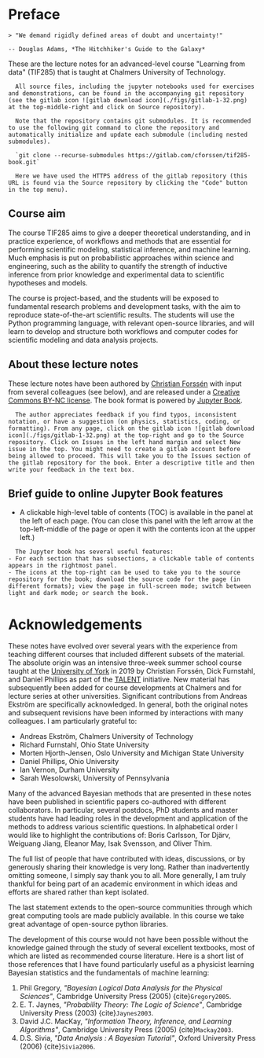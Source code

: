 # Preface

```{epigraph}
> "We demand rigidly defined areas of doubt and uncertainty!"

-- Douglas Adams, *The Hitchhiker's Guide to the Galaxy*
```

These are the lecture notes for an advanced-level course "Learning from data" (TIF285) that is taught at Chalmers University of Technology. 

```{admonition} Accompanying git repository
  All source files, including the jupyter notebooks used for exercises and demonstrations, can be found in the accompanying git repository (see the gitlab icon ![gitlab download icon](./figs/gitlab-1-32.png) at the top-middle-right and click on Source repository). 
  
  Note that the repository contains git submodules. It is recommended to use the following git command to clone the repository and automatically initialize and update each submodule (including nested submodules).
  
  `git clone --recurse-submodules https://gitlab.com/cforssen/tif285-book.git`
  
  Here we have used the HTTPS address of the gitlab repository (this URL is found via the Source repository by clicking the "Code" button in the top menu).
  ```

## Course aim

The course TIF285 aims to give a deeper theoretical understanding, and in practice experience, of workflows and methods that are essential for performing scientific modeling, statistical inference, and machine learning. Much emphasis is put on probabilistic approaches within science and engineering, such as the ability to quantify the strength of inductive inference from prior knowledge and experimental data to scientific hypotheses and models.
 
The course is project-based, and the students will be exposed to fundamental research problems and development tasks, with the aim to reproduce state-of-the-art scientific results. The students will use the Python programming language, with relevant open-source libraries, and will learn to develop and structure both workflows and computer codes for scientific modeling and data analysis projects.  

<!-- !split -->
## About these lecture notes

These lecture notes have been authored by [Christian Forssén](https://www.chalmers.se/en/persons/f2bcf/) with input from several colleagues (see below), and are released under a [Creative Commons BY-NC license](https://creativecommons.org/licenses/by-nc/4.0/). The book format is powered by [Jupyter Book](https://jupyterbook.org/).

```{admonition} Open an issue
  The author appreciates feedback if you find typos, inconsistent notation, or have a suggestion (on physics, statistics, coding, or formatting). From any page, click on the gitlab icon ![gitlab download icon](./figs/gitlab-1-32.png) at the top-right and go to the Source repository. Click on Issues in the left hand margin and select New issue in the top. You might need to create a gitlab account before being allowed to proceed. This will take you to the Issues section of the gitlab repository for the book. Enter a descriptive title and then write your feedback in the text box.
  ```
  
## Brief guide to online Jupyter Book features

* A clickable high-level table of contents (TOC) is available in the panel at the left of each page. (You can close this panel with the left arrow at the top-left-middle of the page or open it with the contents icon at the upper left.) 

```{admonition} Icons and menus
  The Jupyter book has several useful features:
- For each section that has subsections, a clickable table of contents appears in the rightmost panel.
- The icons at the top-right can be used to take you to the source repository for the book; download the source code for the page (in different formats); view the page in full-screen mode; switch between light and dark mode; or search the book.
```

# Acknowledgements

These notes have evolved over several years with the experience from teaching different courses that included different subsets of the material. The absolute origin was an intensive three-week summer school course taught at the [University of York](https://www.york.ac.uk/) in 2019 by Christian Forssén, Dick Furnstahl, and Daniel Phillips as part of the [TALENT](https://fribtheoryalliance.org/TALENT/) initiative. New material has subsequently been added for course developments at Chalmers and for lecture series at other universities. Significant contributions from Andreas Ekström are specifically acknowledged. In general, both the original notes and subsequent revisions have been informed by interactions with many colleagues. I am particularly grateful to:

* Andreas Ekström, Chalmers University of Technology
* Richard Furnstahl, Ohio State University
* Morten Hjorth-Jensen, Oslo University and Michigan State University
* Daniel Phillips, Ohio University
* Ian Vernon, Durham University
* Sarah Wesolowski, University of Pennsylvania

Many of the advanced Bayesian methods that are presented in these notes have been published in scientific papers co-authored with different collaborators. In particular, several postdocs, PhD students and master students have had leading roles in the development and application of the methods to address various scientific questions. In alphabetical order I would like to highlight the contributions of: Boris Carlsson, Tor Djärv, Weiguang Jiang, Eleanor May, Isak Svensson, and Oliver Thim.

The full list of people that have contributed with ideas, discussions, or by generously sharing their knowledge is very long. Rather than inadvertently omitting someone, I simply say thank you to all. More generally, I am truly thankful for being part of an academic environment in which ideas and efforts are shared rather than kept isolated.

The last statement extends to the open-source communities through which great computing tools are made publicly available. In this course we take great advantage of open-source python libraries.  

The development of this course would not have been possible without the knowledge gained through the study of several excellent textbooks, most of which are listed as recommended course literature. Here is a short list of those references that I have found particularly useful as a physicist learning Bayesian statistics and the fundamentals of machine learning:

1. Phil Gregory, *"Bayesian Logical Data Analysis for the Physical Sciences"*, Cambridge University Press (2005) {cite}`Gregory2005`.
2. E. T. Jaynes, *"Probability Theory: The Logic of Science"*, Cambridge University Press (2003) {cite}`Jaynes2003`.
3. David J.C. MacKay, *"Information Theory, Inference, and Learning Algorithms"*, Cambridge University Press (2005) {cite}`Mackay2003`.
4. D.S. Sivia, *"Data Analysis : A Bayesian Tutorial"*, Oxford University Press (2006) {cite}`Sivia2006`.

